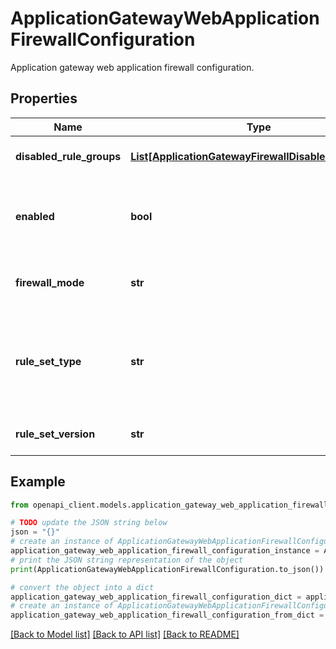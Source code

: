 # ApplicationGatewayWebApplicationFirewallConfiguration

Application gateway web application firewall configuration.

## Properties

Name | Type | Description | Notes
------------ | ------------- | ------------- | -------------
**disabled_rule_groups** | [**List[ApplicationGatewayFirewallDisabledRuleGroup]**](ApplicationGatewayFirewallDisabledRuleGroup.md) | The disabled rule groups. | [optional] 
**enabled** | **bool** | Whether the web application firewall is enabled or not. | 
**firewall_mode** | **str** | Web application firewall mode. | 
**rule_set_type** | **str** | The type of the web application firewall rule set. Possible values are: &#39;OWASP&#39;. | 
**rule_set_version** | **str** | The version of the rule set type. | 

## Example

```python
from openapi_client.models.application_gateway_web_application_firewall_configuration import ApplicationGatewayWebApplicationFirewallConfiguration

# TODO update the JSON string below
json = "{}"
# create an instance of ApplicationGatewayWebApplicationFirewallConfiguration from a JSON string
application_gateway_web_application_firewall_configuration_instance = ApplicationGatewayWebApplicationFirewallConfiguration.from_json(json)
# print the JSON string representation of the object
print(ApplicationGatewayWebApplicationFirewallConfiguration.to_json())

# convert the object into a dict
application_gateway_web_application_firewall_configuration_dict = application_gateway_web_application_firewall_configuration_instance.to_dict()
# create an instance of ApplicationGatewayWebApplicationFirewallConfiguration from a dict
application_gateway_web_application_firewall_configuration_from_dict = ApplicationGatewayWebApplicationFirewallConfiguration.from_dict(application_gateway_web_application_firewall_configuration_dict)
```
[[Back to Model list]](../README.md#documentation-for-models) [[Back to API list]](../README.md#documentation-for-api-endpoints) [[Back to README]](../README.md)


